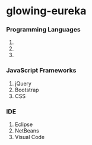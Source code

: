 # glowing-eureka

### Programming Languages
1. 
2. 
3. 

### JavaScript Frameworks
1. jQuery
2. Bootstrap
3. CSS

### IDE
1. Eclipse
2. NetBeans
3. Visual Code
